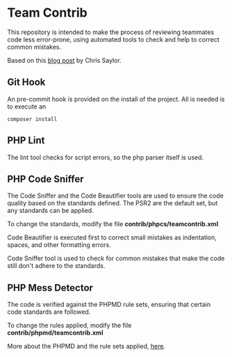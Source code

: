 # Team Contrib

This repository is intended to make the process of reviewing teammates code less error-prone, 
using automated tools to check and help to correct common mistakes.

Based on this [blog post](http://tech.zumba.com/2014/04/14/control-code-quality/) by Chris Saylor.

## Git Hook
An pre-commit hook is provided on the install of the project.
All is needed is to execute an

    composer install

## PHP Lint
The lint tool checks for script errors, so the php parser itself is used.

## PHP Code Sniffer
The Code Sniffer and the Code Beautifier tools are used to ensure the code quality based on the standards defined.
The PSR2 are the default set, but any standards can be applied.

To change the standards, modify the file **contrib/phpcs/teamcontrib.xml**

Code Beautifier is executed first to correct small mistakes as indentation, spaces, and other formatting errors.

Code Sniffer tool is used to check for common mistakes that make the code still don't adhere to the standards.

## PHP Mess Detector
The code is verified against the PHPMD rule sets, ensuring that certain code standards are followed.

To change the rules applied, modify the file **contrib/phpmd/teamcontrib.xml**

More about the PHPMD and the rule sets applied, [here](http://phpmd.org/).
